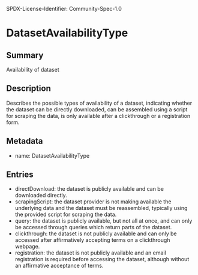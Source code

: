 SPDX-License-Identifier: Community-Spec-1.0

# DatasetAvailabilityType

## Summary

Availability of dataset

## Description

Describes the possible types of availability of a dataset, indicating whether the dataset can be directly downloaded, can be assembled using a script for scraping the data, is only available after a clickthrough or a registration form.

## Metadata

- name: DatasetAvailabilityType

## Entries

- directDownload: the dataset is publicly available and can be downloaded directly.
- scrapingScript: the dataset provider is not making available the underlying data and the dataset must be reassembled, typically using the provided script for scraping the data.
- query: the dataset is publicly available, but not all at once, and can only be accessed through queries which return parts of the dataset.
- clickthrough: the dataset is not publicly available and can only be accessed after affirmatively accepting terms on a clickthrough webpage.
- registration: the dataset is not publicly available and an email registration is required before accessing the dataset, although without an affirmative acceptance of terms.
